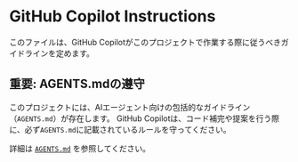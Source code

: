 # GitHub Copilot Instructions

このファイルは、GitHub Copilotがこのプロジェクトで作業する際に従うべきガイドラインを定めます。

## 重要: AGENTS.mdの遵守

このプロジェクトには、AIエージェント向けの包括的なガイドライン（`AGENTS.md`）が存在します。
GitHub Copilotは、コード補完や提案を行う際に、必ず`AGENTS.md`に記載されているルールを守ってください。

詳細は [`AGENTS.md`](../AGENTS.md) を参照してください。
